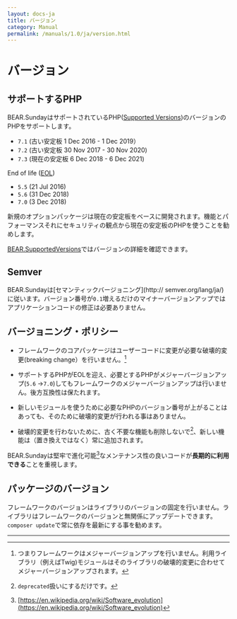 ```yaml
---
layout: docs-ja
title: バージョン
category: Manual
permalink: /manuals/1.0/ja/version.html
---
```


# バージョン

## サポートするPHP

BEAR.SundayはサポートされているPHP([Supported Versions](http://php.net/supported-versions.php))のバージョンのPHPをサポートします。

* `7.1` (古い安定板 1 Dec 2016 - 1 Dec 2019）
* `7.2` (古い安定板 30 Nov 2017 - 30 Nov 2020)
* `7.3` (現在の安定板 6 Dec 2018 - 6 Dec 2021)

End of life ([EOL](http://php.net/eol.php))

* `5.5` (21 Jul 2016)
* `5.6` (31 Dec 2018)
* `7.0` (3 Dec 2018)

新規のオプションパッケージは現在の安定板をベースに開発されます。機能とパフォーマンスそれにセキュリティの観点から現在の安定板のPHPを使うことを勧めします。

[BEAR.SupportedVersions](https://travis-ci.org/bearsunday/BEAR.SupportedVersions)ではバージョンの詳細を確認できます。

## Semver

BEAR.Sundayは[セマンティックバージョニング](http://
semver.org/lang/ja/)に従います。バージョン番号が`0.1`増えるだけのマイナーバージョンアップではアプリケーションコードの修正は必要ありません。

## バージョニング・ポリシー

 * フレームワークのコアパッケージはユーザーコードに変更が必要な破壊的変更(breaking change）を行いません。[^1]

 * サポートするPHPがEOLを迎え、必要とするPHPがメジャーバージョンアップ(`5.6` →`7.0`)してもフレームワークのメジャーバージョンアップは行いません。後方互換性は保たれます。

 * 新しいモジュールを使うために必要なPHPのバージョン番号が上がることはあっても、そのために破壊的変更が行われる事はありません。

 * 破壊的変更を行わないために、古く不要な機能も削除しないで[^3]、新しい機能は（置き換えではなく）常に追加されます。

BEAR.Sundayは堅牢で進化可能[^2]なメンテナンス性の良いコードが**長期的に利用できる**ことを重視します。

## パッケージのバージョン

フレームワークのバージョンはライブラリのバージョンの固定を行いません。ライブラリはフレームワークのバージョンと無関係にアップデートできます。`composer update`で常に依存を最新にする事を勧めます。

---

[^1]: つまりフレームワークはメジャーバージョンアップを行いません。利用ライブラリ（例えばTwig)モジュールはそのライブラリの破壊的変更に合わせてメジャーバージョンアップされます。
[^2]: [https://en.wikipedia.org/wiki/Software_evolution](https://en.wikipedia.org/wiki/Software_evolution)
[^3]: `deprecated`扱いにするだけです。
